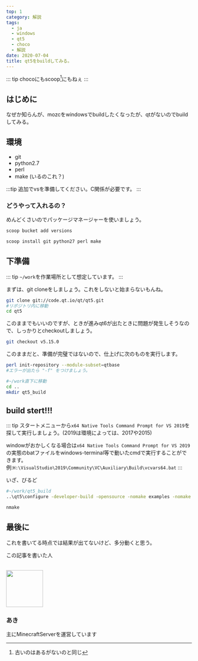 ```yaml
---
top: 1
category: 解説
tags:
  - ja
  - windows
  - qt5
  - choco
  - 解説
date: 2020-07-04
title: qt5をbuildしてみる。
---
```


<!-- markdownlint-disable MD033 -->

<!-- more -->

::: tip
chocoにもscoop[^0]にもねぇ
:::

[^0]: 古いのはあるがないのと同じ

<TOC />

## はじめに

なぜか知らんが、mozcをwindowsでbuildしたくなったが、qtがないのでbuildしてみる。

## 環境

- git
- python2.7
- perl
- make (いるのこれ？)

:::tip
追加でvsを準備してください。C関係が必要です。
:::

### どうやって入れるの？

めんどくさいのでパッケージマネージャーを使いましょう。

``` powershell
scoop bucket add versions

scoop install git python27 perl make
```

## 下準備

::: tip
``~/work``を作業場所として想定しています。
:::

まずは、git cloneをしましょう。これをしないと始まらないもんね。

```bash
git clone git://code.qt.io/qt/qt5.git
#リポジトリ内に移動
cd qt5
```

このままでもいいのですが、ときが進みqt6が出たときに問題が発生しそうなので、しっかりとcheckoutしましょう。

```bash
git checkout v5.15.0
```

このままだと、準備が完璧ではないので、仕上げに次のものを実行します。

```bash
perl init-repository --module-subset=qtbase
#エラーが出たら "-f" をつけましょう。

#~/work直下に移動
cd ..
mkdir qt5_build
```

## build stert!!!

::: tip
スタートメニューから``x64 Native Tools Command Prompt for VS 2019``を探して実行しましょう。(2019は環境によっては、2017や2015)

windowがおかしくなる場合は``x64 Native Tools Command Prompt for VS 2019``の実態のbatファイルをwindows-terminal等で動いたcmdで実行することができます。
例:``H:\VisualStudio\2019\Community\VC\Auxiliary\Build\vcvars64.bat``
:::

いざ、びるど

```bash
#~/work/qt5_build
..\qt5\configure -developer-build -opensource -nomake examples -nomake tests

nmake
```

## 最後に

これを書いてる時点では結果が出てないけど、多分動くと思う。

<div class="auther-grid">
  <article class="auther-side">
    <div class="auther-line">
        <div class="balloon1">
          <p>この記事を書いた人</p>
        </div>
        <br>
        <img
        class="auther-icon"
        src="https://repo.akarinext.org/assets/image/icon/aki-icon.png"
        width="100"
        height="100"
        />
          <h3>あき</h3>
    </div>
  </article>
  <section class="auther-main">
    <div class="auther-main">
      主にMinecraftServerを運営しています
    </div>
  </section>
</div>
